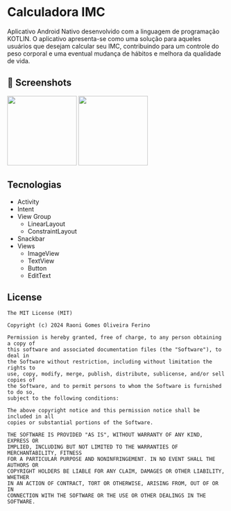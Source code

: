 # Calculadora IMC
Aplicativo Android Nativo desenvolvido com a linguagem de programação KOTLIN. O aplicativo apresenta-se como uma solução para aqueles usuários que desejam calcular seu IMC, contribuindo para um controle do peso corporal e uma eventual mudança de hábitos e melhora da qualidade de vida.

## :camera_flash: Screenshots
<img src="https://github.com/user-attachments/assets/86176a84-f86b-4cc0-9743-0dc4fea0ace2" width= 160/>
<img src="https://github.com/user-attachments/assets/57461700-9164-4bd3-ace1-fbb615f2707e" width= 160/>



## Tecnologias
- Activity
- Intent
- View Group
  - LinearLayout
  - ConstraintLayout
 - Snackbar
 - Views
   - ImageView
   - TextView
   - Button
   - EditText


## License
```
The MIT License (MIT)

Copyright (c) 2024 Raoni Gomes Oliveira Ferino

Permission is hereby granted, free of charge, to any person obtaining a copy of
this software and associated documentation files (the "Software"), to deal in
the Software without restriction, including without limitation the rights to
use, copy, modify, merge, publish, distribute, sublicense, and/or sell copies of
the Software, and to permit persons to whom the Software is furnished to do so,
subject to the following conditions:

The above copyright notice and this permission notice shall be included in all
copies or substantial portions of the Software.

THE SOFTWARE IS PROVIDED "AS IS", WITHOUT WARRANTY OF ANY KIND, EXPRESS OR
IMPLIED, INCLUDING BUT NOT LIMITED TO THE WARRANTIES OF MERCHANTABILITY, FITNESS
FOR A PARTICULAR PURPOSE AND NONINFRINGEMENT. IN NO EVENT SHALL THE AUTHORS OR
COPYRIGHT HOLDERS BE LIABLE FOR ANY CLAIM, DAMAGES OR OTHER LIABILITY, WHETHER
IN AN ACTION OF CONTRACT, TORT OR OTHERWISE, ARISING FROM, OUT OF OR IN
CONNECTION WITH THE SOFTWARE OR THE USE OR OTHER DEALINGS IN THE SOFTWARE.
```
